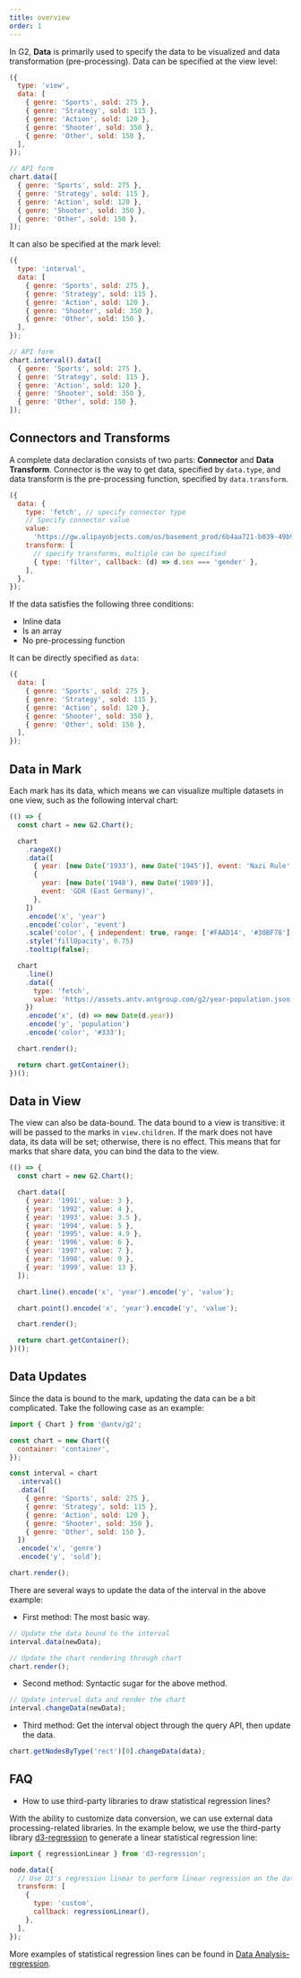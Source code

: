 ```yaml
---
title: overview
order: 1
---
```


In G2, **Data** is primarily used to specify the data to be visualized and data transformation (pre-processing).  Data can be specified at the view level:

```js
({
  type: 'view',
  data: [
    { genre: 'Sports', sold: 275 },
    { genre: 'Strategy', sold: 115 },
    { genre: 'Action', sold: 120 },
    { genre: 'Shooter', sold: 350 },
    { genre: 'Other', sold: 150 },
  ],
});
```

```js
// API form
chart.data([
  { genre: 'Sports', sold: 275 },
  { genre: 'Strategy', sold: 115 },
  { genre: 'Action', sold: 120 },
  { genre: 'Shooter', sold: 350 },
  { genre: 'Other', sold: 150 },
]);
```

It can also be specified at the mark level:

```js
({
  type: 'interval',
  data: [
    { genre: 'Sports', sold: 275 },
    { genre: 'Strategy', sold: 115 },
    { genre: 'Action', sold: 120 },
    { genre: 'Shooter', sold: 350 },
    { genre: 'Other', sold: 150 },
  ],
});
```

```js
// API form
chart.interval().data([
  { genre: 'Sports', sold: 275 },
  { genre: 'Strategy', sold: 115 },
  { genre: 'Action', sold: 120 },
  { genre: 'Shooter', sold: 350 },
  { genre: 'Other', sold: 150 },
]);
```

## Connectors and Transforms

A complete data declaration consists of two parts: **Connector** and **Data Transform**. Connector is the way to get data, specified by `data.type`, and data transform is the pre-processing function, specified by `data.transform`.

```js
({
  data: {
    type: 'fetch', // specify connector type
    // Specify connector value
    value:
      'https://gw.alipayobjects.com/os/basement_prod/6b4aa721-b039-49b9-99d8-540b3f87d339.json',
    transform: [
      // specify transforms, multiple can be specified
      { type: 'filter', callback: (d) => d.sex === 'gender' },
    ],
  },
});
```

If the data satisfies the following three conditions:


- Inline data
- Is an array
- No pre-processing function

It can be directly specified as `data`:

```js
({
  data: [
    { genre: 'Sports', sold: 275 },
    { genre: 'Strategy', sold: 115 },
    { genre: 'Action', sold: 120 },
    { genre: 'Shooter', sold: 350 },
    { genre: 'Other', sold: 150 },
  ],
});
```

## Data in Mark

Each mark has its data, which means we can visualize multiple datasets in one view, such as the following interval chart:


```js | ob
(() => {
  const chart = new G2.Chart();

  chart
    .rangeX()
    .data([
      { year: [new Date('1933'), new Date('1945')], event: 'Nazi Rule' },
      {
        year: [new Date('1948'), new Date('1989')],
        event: 'GDR (East Germany)',
      },
    ])
    .encode('x', 'year')
    .encode('color', 'event')
    .scale('color', { independent: true, range: ['#FAAD14', '#30BF78'] })
    .style('fillOpacity', 0.75)
    .tooltip(false);

  chart
    .line()
    .data({
      type: 'fetch',
      value: 'https://assets.antv.antgroup.com/g2/year-population.json',
    })
    .encode('x', (d) => new Date(d.year))
    .encode('y', 'population')
    .encode('color', '#333');

  chart.render();

  return chart.getContainer();
})();
```

## Data in View

The view can also be data-bound. The data bound to a view is transitive: it will be passed to the marks in `view.children`. If the mark does not have data, its data will be set; otherwise, there is no effect. This means that for marks that share data, you can bind the data to the view.


```js | ob
(() => {
  const chart = new G2.Chart();

  chart.data([
    { year: '1991', value: 3 },
    { year: '1992', value: 4 },
    { year: '1993', value: 3.5 },
    { year: '1994', value: 5 },
    { year: '1995', value: 4.9 },
    { year: '1996', value: 6 },
    { year: '1997', value: 7 },
    { year: '1998', value: 9 },
    { year: '1999', value: 13 },
  ]);

  chart.line().encode('x', 'year').encode('y', 'value');

  chart.point().encode('x', 'year').encode('y', 'value');

  chart.render();

  return chart.getContainer();
})();
```

## Data Updates

Since the data is bound to the mark, updating the data can be a bit complicated. Take the following case as an example:

```js
import { Chart } from '@antv/g2';

const chart = new Chart({
  container: 'container',
});

const interval = chart
  .interval()
  .data([
    { genre: 'Sports', sold: 275 },
    { genre: 'Strategy', sold: 115 },
    { genre: 'Action', sold: 120 },
    { genre: 'Shooter', sold: 350 },
    { genre: 'Other', sold: 150 },
  ])
  .encode('x', 'genre')
  .encode('y', 'sold');

chart.render();
```

There are several ways to update the data of the interval in the above example:

- First method: The most basic way.

```js
// Update the data bound to the interval
interval.data(newData);

// Update the chart rendering through chart
chart.render();
```

- Second method: Syntactic sugar for the above method.

```js
// Update interval data and render the chart
interval.changeData(newData);
```

- Third method: Get the interval object through the query API, then update the data.

```js
chart.getNodesByType('rect')[0].changeData(data);
```

## FAQ

- How to use third-party libraries to draw statistical regression lines?

With the ability to customize data conversion, we can use external data processing-related libraries. In the example below, we use the third-party library [d3-regression](https://github.com/HarryStevens/d3-regression) to generate a linear statistical regression line:

```js
import { regressionLinear } from 'd3-regression';

node.data({
  // Use D3's regression linear to perform linear regression on the data
  transform: [
    {
      type: 'custom',
      callback: regressionLinear(),
    },
  ],
});
```

More examples of statistical regression lines can be found in [Data Analysis-regression](/examples#analysis-regression).
